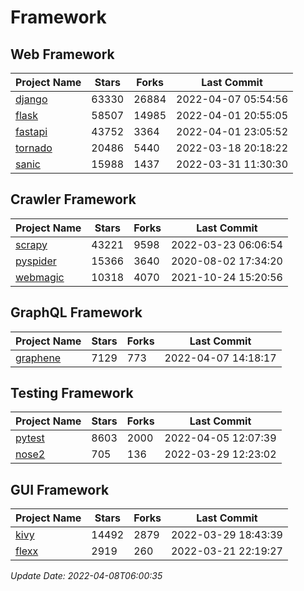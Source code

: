 # Framework

## Web Framework
| Project Name | Stars | Forks | Last Commit |
| ------------ | ----- | ----- | ----------- |
| [django](https://github.com/django/django) | 63330 | 26884 | 2022-04-07 05:54:56 |
| [flask](https://github.com/pallets/flask) | 58507 | 14985 | 2022-04-01 20:55:05 |
| [fastapi](https://github.com/tiangolo/fastapi) | 43752 | 3364 | 2022-04-01 23:05:52 |
| [tornado](https://github.com/tornadoweb/tornado) | 20486 | 5440 | 2022-03-18 20:18:22 |
| [sanic](https://github.com/sanic-org/sanic) | 15988 | 1437 | 2022-03-31 11:30:30 |

## Crawler Framework
| Project Name | Stars | Forks | Last Commit |
| ------------ | ----- | ----- | ----------- |
| [scrapy](https://github.com/scrapy/scrapy) | 43221 | 9598 | 2022-03-23 06:06:54 |
| [pyspider](https://github.com/binux/pyspider) | 15366 | 3640 | 2020-08-02 17:34:20 |
| [webmagic](https://github.com/code4craft/webmagic) | 10318 | 4070 | 2021-10-24 15:20:56 |

## GraphQL Framework
| Project Name | Stars | Forks | Last Commit |
| ------------ | ----- | ----- | ----------- |
| [graphene](https://github.com/graphql-python/graphene) | 7129 | 773 | 2022-04-07 14:18:17 |

## Testing Framework
| Project Name | Stars | Forks | Last Commit |
| ------------ | ----- | ----- | ----------- |
| [pytest](https://github.com/pytest-dev/pytest) | 8603 | 2000 | 2022-04-05 12:07:39 |
| [nose2](https://github.com/nose-devs/nose2) | 705 | 136 | 2022-03-29 12:23:02 |

## GUI Framework
| Project Name | Stars | Forks | Last Commit |
| ------------ | ----- | ----- | ----------- |
| [kivy](https://github.com/kivy/kivy) | 14492 | 2879 | 2022-03-29 18:43:39 |
| [flexx](https://github.com/flexxui/flexx) | 2919 | 260 | 2022-03-21 22:19:27 |

*Update Date: 2022-04-08T06:00:35*